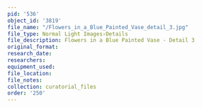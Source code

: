 ```yaml
---
pid: '536'
object_id: '3819'
file_name: "/Flowers_in_a_Blue_Painted_Vase_detail_3.jpg"
file_type: Normal Light Images›Details
file_description: Flowers in a Blue Painted Vase - Detail 3
original_format:
research_date:
researchers:
equipment_used:
file_location:
file_notes:
collection: curatorial_files
order: '250'
---
```

